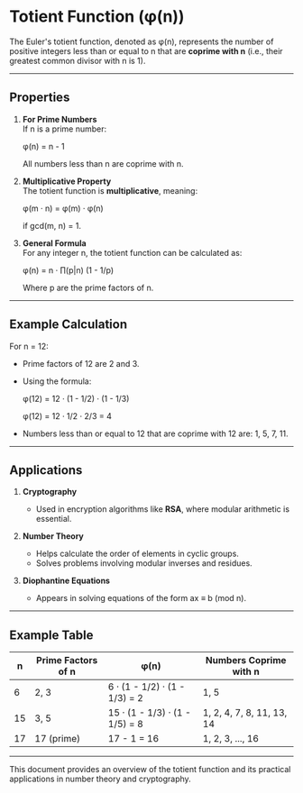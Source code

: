 # Totient Function (φ(n))

The Euler's totient function, denoted as φ(n), represents the number of positive integers less than or equal to n that are **coprime with n** (i.e., their greatest common divisor with n is 1).

---

## Properties

1. **For Prime Numbers**  
   If n is a prime number:
   
   φ(n) = n - 1
   
   All numbers less than n are coprime with n.

2. **Multiplicative Property**  
   The totient function is **multiplicative**, meaning:
   
   φ(m · n) = φ(m) · φ(n)
   
   if gcd(m, n) = 1.

3. **General Formula**  
   For any integer n, the totient function can be calculated as:
   
   φ(n) = n · ∏(p|n) (1 - 1/p)
   
   Where p are the prime factors of n.

---

## Example Calculation

For n = 12:  
- Prime factors of 12 are 2 and 3.  
- Using the formula:
  
  φ(12) = 12 · (1 - 1/2) · (1 - 1/3)
  
  φ(12) = 12 · 1/2 · 2/3 = 4
  
- Numbers less than or equal to 12 that are coprime with 12 are: 1, 5, 7, 11.

---

## Applications

1. **Cryptography**  
   - Used in encryption algorithms like **RSA**, where modular arithmetic is essential.

2. **Number Theory**  
   - Helps calculate the order of elements in cyclic groups.
   - Solves problems involving modular inverses and residues.

3. **Diophantine Equations**  
   - Appears in solving equations of the form ax ≡ b (mod n).

---

## Example Table

| n | Prime Factors of n | φ(n) | Numbers Coprime with n |
|---|-------------------|------|----------------------|
| 6 | 2, 3 | 6 · (1 - 1/2) · (1 - 1/3) = 2 | 1, 5 |
| 15 | 3, 5 | 15 · (1 - 1/3) · (1 - 1/5) = 8 | 1, 2, 4, 7, 8, 11, 13, 14 |
| 17 | 17 (prime) | 17 - 1 = 16 | 1, 2, 3, ..., 16 |

---

This document provides an overview of the totient function and its practical applications in number theory and cryptography.

